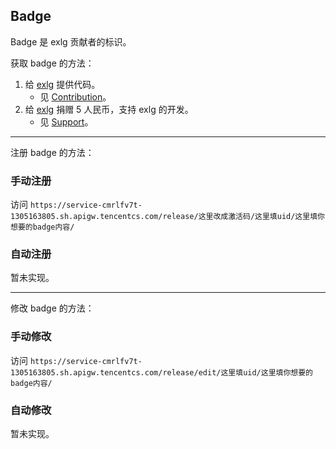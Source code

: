 ## Badge

Badge 是 exlg 贡献者的标识。

获取 badge 的方法：

1. 给 [exlg](https://github.com/extend-luogu/extend-luogu) 提供代码。
   - 见 [Contribution](./contribution.md)。
2. 给 [exlg](https://github.com/extend-luogu/extend-luogu) 捐赠 5 人民币，支持 exlg 的开发。
   - 见 [Support](./support.md)。

---

注册 badge 的方法：

### 手动注册

访问 `https://service-cmrlfv7t-1305163805.sh.apigw.tencentcs.com/release/这里改成激活码/这里填uid/这里填你想要的badge内容/`

### 自动注册

暂未实现。

---

修改 badge 的方法：

### 手动修改

访问 `https://service-cmrlfv7t-1305163805.sh.apigw.tencentcs.com/release/edit/这里填uid/这里填你想要的badge内容/`

### 自动修改

暂未实现。